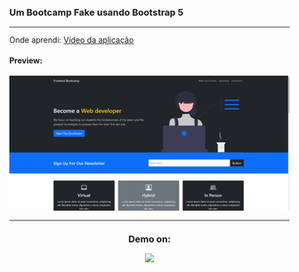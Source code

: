 ### Um Bootcamp Fake usando Bootstrap 5

<hr>

Onde aprendi: [Vídeo da aplicação](https://www.youtube.com/watch?v=4sosXZsdy-s)

#### Preview:

<img src="./src/img/site-desktop.gif">

<hr>

<div align='center'>
  <h3>Demo on:</h3>
  <a href='https://competent-varahamihira-0ac1a4.netlify.app/' target='_blank'>
    <img src="https://img.shields.io/badge/netlify%20-00C7B7.svg?&style=for-the-badge&logo=netlify&logoColor=white" />
  </a>
</div>
